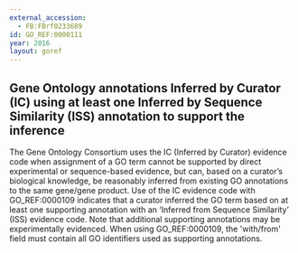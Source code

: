 ```yaml
--- 
external_accession: 
  - FB:FBrf0233689
id: GO_REF:0000111
year: 2016
layout: goref
---
```


## Gene Ontology annotations Inferred by Curator (IC) using at least one Inferred by Sequence Similarity (ISS) annotation to support the inference

The Gene Ontology Consortium uses the IC (Inferred by Curator) evidence code when assignment of a GO term cannot be supported by direct experimental or sequence-based evidence, but can, based on a curator’s biological knowledge, be reasonably inferred from existing GO annotations to the same gene/gene product.  Use of the IC evidence code with GO_REF:0000109 indicates that a curator inferred the GO term based on at least one supporting annotation with an ‘Inferred from Sequence Similarity’ (ISS) evidence code.  Note that additional supporting annotations may be experimentally evidenced. When using GO_REF:0000109, the 'with/from' field must contain all GO identifiers used as supporting annotations.
